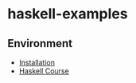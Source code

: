 # haskell-examples

## Environment
* [Installation](https://www.haskell.org/ghcup/install/)
* [Haskell Course](https://www.youtube.com/playlist?list=PLNEK_Ejlx3x1D9Vq5kqeC3ZDEP7in4dqb)
